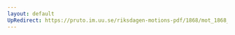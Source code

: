 ```yaml
---
layout: default
UpRedirect: https://pruto.im.uu.se/riksdagen-motions-pdf/1868/mot_1868__ak__27/mot_1868__ak__27-001.pdf
---
```

